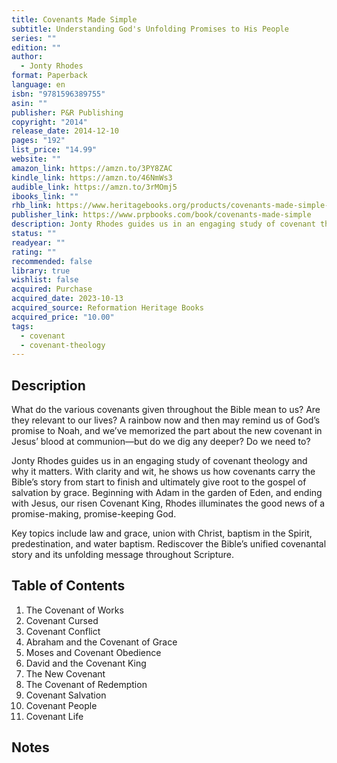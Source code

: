 ```yaml
---
title: Covenants Made Simple
subtitle: Understanding God's Unfolding Promises to His People
series: ""
edition: ""
author:
  - Jonty Rhodes
format: Paperback
language: en
isbn: "9781596389755"
asin: ""
publisher: P&R Publishing
copyright: "2014"
release_date: 2014-12-10
pages: "192"
list_price: "14.99"
website: ""
amazon_link: https://amzn.to/3PY8ZAC
kindle_link: https://amzn.to/46NmWs3
audible_link: https://amzn.to/3rMOmj5
ibooks_link: ""
rhb_link: https://www.heritagebooks.org/products/covenants-made-simple-understanding-gods-unfolding-promises-to-his-people-rhodes.html
publisher_link: https://www.prpbooks.com/book/covenants-made-simple
description: Jonty Rhodes guides us in an engaging study of covenant theology and why it matters. With clarity and wit, he shows us how covenants carry the Bible’s story from start to finish and ultimately give root to the gospel of salvation by grace. Beginning with Adam in the garden of Eden, and ending with Jesus, our risen Covenant King, Rhodes illuminates the good news of a promise-making, promise-keeping God.
status: ""
readyear: ""
rating: ""
recommended: false
library: true
wishlist: false
acquired: Purchase
acquired_date: 2023-10-13
acquired_source: Reformation Heritage Books
acquired_price: "10.00"
tags:
  - covenant
  - covenant-theology
---
```


## Description

What do the various covenants given throughout the Bible mean to us? Are they relevant to our lives? A rainbow now and then may remind us of God’s promise to Noah, and we’ve memorized the part about the new covenant in Jesus’ blood at communion—but do we dig any deeper? Do we need to? 

Jonty Rhodes guides us in an engaging study of covenant theology and why it matters. With clarity and wit, he shows us how covenants carry the Bible’s story from start to finish and ultimately give root to the gospel of salvation by grace. Beginning with Adam in the garden of Eden, and ending with Jesus, our risen Covenant King, Rhodes illuminates the good news of a promise-making, promise-keeping God.

Key topics include law and grace, union with Christ, baptism in the Spirit, predestination, and water baptism. Rediscover the Bible’s unified covenantal story and its unfolding message throughout Scripture.

## Table of Contents

1. The Covenant of Works
2. Covenant Cursed
3. Covenant Conflict
4. Abraham and the Covenant of Grace
5. Moses and Covenant Obedience
6. David and the Covenant King
7. The New Covenant
8. The Covenant of Redemption
9. Covenant Salvation
10. Covenant People
11. Covenant Life

## Notes
